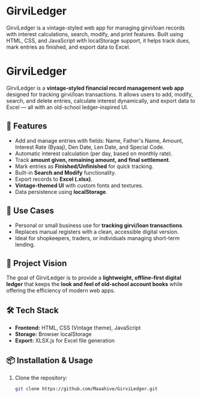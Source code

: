 # GirviLedger
GirviLedger is a vintage-styled web app for managing girvi/loan records with interest calculations, search, modify, and print features. Built using HTML, CSS, and JavaScript with localStorage support, it helps track dues, mark entries as finished, and export data to Excel.
# GirviLedger  

GirviLedger is a **vintage-styled financial record management web app** designed for tracking girvi/loan transactions. It allows users to add, modify, search, and delete entries, calculate interest dynamically, and export data to Excel — all with an old-school ledger-inspired UI.  

## 🚀 Features  
- Add and manage entries with fields: Name, Father's Name, Amount, Interest Rate (Byaaj), Den Date, Len Date, and Special Code.  
- Automatic interest calculation (per day, based on monthly rate).  
- Track **amount given, remaining amount, and final settlement**.  
- Mark entries as **Finished/Unfinished** for quick tracking.  
- Built-in **Search and Modify** functionality.  
- Export records to **Excel (.xlsx)**.  
- **Vintage-themed UI** with custom fonts and textures.  
- Data persistence using **localStorage**.  

## 🎯 Use Cases  
- Personal or small business use for **tracking girvi/loan transactions**.  
- Replaces manual registers with a clean, accessible digital version.  
- Ideal for shopkeepers, traders, or individuals managing short-term lending.  

## 🌟 Project Vision  
The goal of GirviLedger is to provide a **lightweight, offline-first digital ledger** that keeps the **look and feel of old-school account books** while offering the efficiency of modern web apps.  

## 🛠️ Tech Stack  
- **Frontend:** HTML, CSS (Vintage theme), JavaScript  
- **Storage:** Browser localStorage  
- **Export:** XLSX.js for Excel file generation  

## 📦 Installation & Usage  
1. Clone the repository:  
   ```bash
   git clone https://github.com/Maaahive/GirviLedger.git
